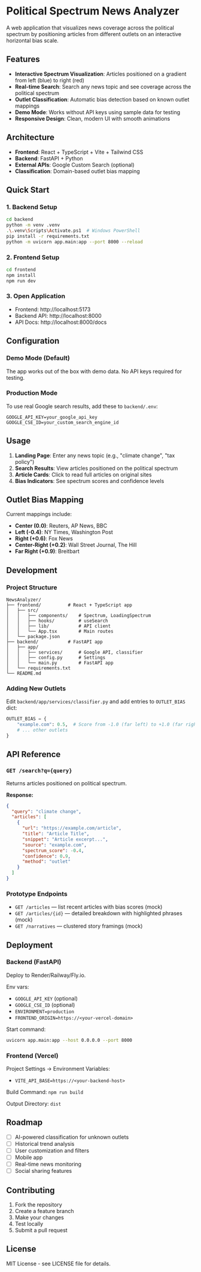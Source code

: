 # Political Spectrum News Analyzer

A web application that visualizes news coverage across the political spectrum by positioning articles from different outlets on an interactive horizontal bias scale.

## Features

- **Interactive Spectrum Visualization**: Articles positioned on a gradient from left (blue) to right (red)
- **Real-time Search**: Search any news topic and see coverage across the political spectrum
- **Outlet Classification**: Automatic bias detection based on known outlet mappings
- **Demo Mode**: Works without API keys using sample data for testing
- **Responsive Design**: Clean, modern UI with smooth animations

## Architecture

- **Frontend**: React + TypeScript + Vite + Tailwind CSS
- **Backend**: FastAPI + Python
- **External APIs**: Google Custom Search (optional)
- **Classification**: Domain-based outlet bias mapping

## Quick Start

### 1. Backend Setup

```bash
cd backend
python -m venv .venv
.\.venv\Scripts\Activate.ps1  # Windows PowerShell
pip install -r requirements.txt
python -m uvicorn app.main:app --port 8000 --reload
```

### 2. Frontend Setup

```bash
cd frontend
npm install
npm run dev
```

### 3. Open Application

- Frontend: http://localhost:5173
- Backend API: http://localhost:8000
- API Docs: http://localhost:8000/docs

## Configuration

### Demo Mode (Default)
The app works out of the box with demo data. No API keys required for testing.

### Production Mode
To use real Google search results, add these to `backend/.env`:

```
GOOGLE_API_KEY=your_google_api_key
GOOGLE_CSE_ID=your_custom_search_engine_id
```

## Usage

1. **Landing Page**: Enter any news topic (e.g., "climate change", "tax policy")
2. **Search Results**: View articles positioned on the political spectrum
3. **Article Cards**: Click to read full articles on original sites
4. **Bias Indicators**: See spectrum scores and confidence levels

## Outlet Bias Mapping

Current mappings include:
- **Center (0.0)**: Reuters, AP News, BBC
- **Left (-0.4)**: NY Times, Washington Post  
- **Right (+0.6)**: Fox News
- **Center-Right (+0.2)**: Wall Street Journal, The Hill
- **Far Right (+0.9)**: Breitbart

## Development

### Project Structure

```
NewsAnalyzer/
├── frontend/          # React + TypeScript app
│   ├── src/
│   │   ├── components/    # Spectrum, LoadingSpectrum
│   │   ├── hooks/         # useSearch
│   │   ├── lib/           # API client
│   │   └── App.tsx        # Main routes
│   └── package.json
├── backend/           # FastAPI app
│   ├── app/
│   │   ├── services/      # Google API, classifier
│   │   ├── config.py      # Settings
│   │   └── main.py        # FastAPI app
│   └── requirements.txt
└── README.md
```

### Adding New Outlets

Edit `backend/app/services/classifier.py` and add entries to `OUTLET_BIAS` dict:

```python
OUTLET_BIAS = {
    "example.com": 0.5,  # Score from -1.0 (far left) to +1.0 (far right)
    # ... other outlets
}
```

## API Reference

### `GET /search?q={query}`

Returns articles positioned on political spectrum.

**Response:**
```json
{
  "query": "climate change",
  "articles": [
    {
      "url": "https://example.com/article",
      "title": "Article Title",
      "snippet": "Article excerpt...",
      "source": "example.com",
      "spectrum_score": -0.4,
      "confidence": 0.9,
      "method": "outlet"
    }
  ]
}
```

### Prototype Endpoints

- `GET /articles` — list recent articles with bias scores (mock)
- `GET /articles/{id}` — detailed breakdown with highlighted phrases (mock)
- `GET /narratives` — clustered story framings (mock)

## Deployment

### Backend (FastAPI)

Deploy to Render/Railway/Fly.io.

Env vars:

- `GOOGLE_API_KEY` (optional)
- `GOOGLE_CSE_ID` (optional)
- `ENVIRONMENT=production`
- `FRONTEND_ORIGIN=https://<your-vercel-domain>`

Start command:

```bash
uvicorn app.main:app --host 0.0.0.0 --port 8000
```

### Frontend (Vercel)

Project Settings → Environment Variables:

- `VITE_API_BASE=https://<your-backend-host>`

Build Command: `npm run build`

Output Directory: `dist`

## Roadmap

- [ ] AI-powered classification for unknown outlets
- [ ] Historical trend analysis
- [ ] User customization and filters
- [ ] Mobile app
- [ ] Real-time news monitoring
- [ ] Social sharing features

## Contributing

1. Fork the repository
2. Create a feature branch
3. Make your changes
4. Test locally
5. Submit a pull request

## License

MIT License - see LICENSE file for details. 